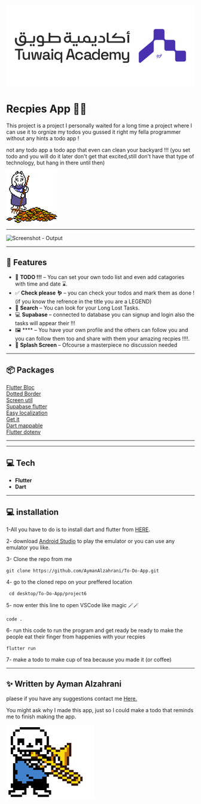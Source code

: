 <img src = "assets/github/Tuwaiq.png" alt = "Tuwaiq - Output">

#  Recpies App 🥪🥧


This project is a project I personally waited for a long time a project where I can use it to orgnize my todos you gussed it right my fella programmer without any hints a todo app !

not any todo app a todo app that even can clean your backyard !!!
(you set todo and you will do it later don't get that excited,still don't have that type of technology, but hang in there until then)

<img src = "assets/github/tory.gif" alt = "tory - gif"> 



---

<img src = "assets/github/todo.gif" alt = "Screenshot - Output" width = "30%" height ="30%">

---

## 📱 Features


- 📜 **TODO !!!** – You can set your own todo list and even add catagories with time and date ⌛.
- ✅ **Check please 🪱** – you can check your todos and mark them as done ! (if you know the refrence in the title you are a LEGEND)
- 🔎 **Search** – You can look for your Long Lost Tasks.
- 💻 **Supabase** – connected to database you can signup and login also the tasks will appear their !!!
- 🖼️ **** – You have your own profile and the others can follow you and you can follow them too and share with them your amazing recpies !!!!.
- 📱 **Splash Screen** – Ofcourse a masterpiece no discussion needed


---

## 📦 Packages

 [Flutter Bloc](https://pub.dev/packages/flutter_bloc)<br>
 [Dotted Border](https://pub.dev/packages/dotted_border)<br>
 [Screen util](https://pub.dev/packages/flutter_screenutil)<br>
 [Supabase flutter](https://pub.dev/packages/supabase_flutter)<br>
 [Easy localization](https://pub.dev/packages/easy_localization)<br>
 [Get it](https://pub.dev/packages/get_it)<br>
 [Dart mappable](https://pub.dev/packages/dart_mappable)<br>
 [Flutter dotenv](https://pub.dev/packages/flutter_dotenv)
 


---

---

## 💻 Tech

- **Flutter** 
- **Dart**
 

---
## 💻 installation

1-All you have to do is to install dart and flutter from [HERE](https://dart.dev/get-dart).

2- download [Android Studio](https://developer.android.com/studio?hl=ar) to play the emulator or you can use any emulator you like.

3-  Clone the repo from me
```
git clone https://github.com/AymanAlzahrani/To-Do-App.git
 ```


4- go to the cloned repo on your preffered location
```
 cd desktop/To-Do-App/project6
```
5- now enter this line to open VSCode like magic 🪄🪄
```
code .
```

6- run this code to run the program and get ready be ready to make the people eat their finger from happenies with your recpies
```
flutter run
```

7- make a todo to make cup of tea because you made it (or coffee) 


---

## ✨ Written by Ayman Alzahrani

plaese if you have any suggestions contact me <a href="mailto:aymangormallah@gmail.com">Here.</a>



You might ask why I made this app, just so I could make a todo that reminds me to finish making the app.




<img src = "assets/github/sansmusic.gif" alt = "music - gif"> 


